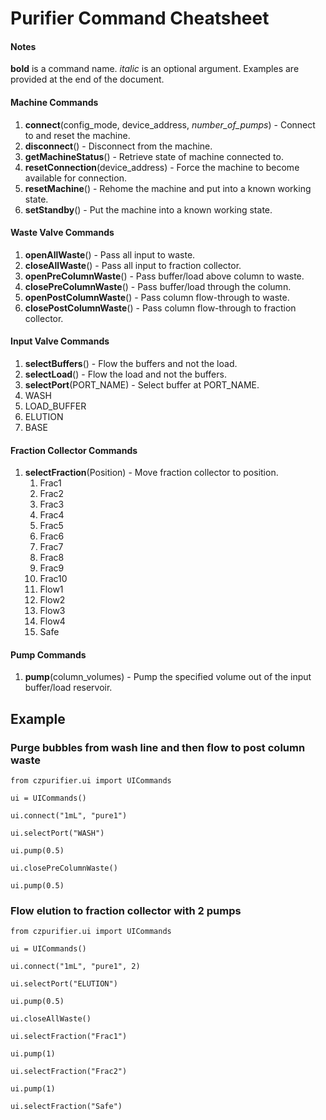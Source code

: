 # Purifier Command Cheatsheet

#### Notes
**bold** is a command name.
*italic* is an optional argument.
Examples are provided at the end of the document.

#### Machine Commands

1. **connect**(config_mode, device_address, *number_of_pumps*) - Connect to and reset the machine.
2. **disconnect**() - Disconnect from the machine.
3. **getMachineStatus**() - Retrieve state of machine connected to.
4. **resetConnection**(device_address) - Force the machine to become available for connection.
5. **resetMachine**() - Rehome the machine  and put into a known working state.
6. **setStandby**() - Put the machine into a known working state.

#### Waste Valve Commands
1. **openAllWaste**() - Pass all input to waste.
2. **closeAllWaste**() - Pass all input to fraction collector.
3. **openPreColumnWaste**() - Pass buffer/load above column to waste.
4. **closePreColumnWaste**() - Pass buffer/load through the column.
5. **openPostColumnWaste**() - Pass column flow-through to waste.
6. **closePostColumnWaste**() - Pass column flow-through to fraction collector.

#### Input Valve Commands
1. **selectBuffers**() - Flow the buffers and not the load.
2. **selectLoad**() - Flow the load and not the buffers.
3. **selectPort**(PORT_NAME) - Select buffer at PORT_NAME.
  1. WASH
  2. LOAD_BUFFER
  3. ELUTION
  4. BASE

#### Fraction Collector Commands
1. **selectFraction**(Position) - Move fraction collector to position.
   1. Frac1
   2. Frac2
   3. Frac3
   4. Frac4
   5. Frac5
   6. Frac6
   7. Frac7
   8. Frac8
   9. Frac9
   10. Frac10
   11. Flow1
   12. Flow2
   13. Flow3
   14. Flow4
   15. Safe

#### Pump Commands
1. **pump**(column_volumes) - Pump the specified volume out of the input buffer/load reservoir.

## Example

### Purge bubbles from wash line and then flow to post column waste

`from czpurifier.ui import UICommands`

`ui = UICommands()`

`ui.connect("1mL", "pure1")`

`ui.selectPort("WASH")`

`ui.pump(0.5)`

`ui.closePreColumnWaste()`

`ui.pump(0.5)`

### Flow elution to fraction collector with 2 pumps

`from czpurifier.ui import UICommands`

`ui = UICommands()`

`ui.connect("1mL", "pure1", 2)`

`ui.selectPort("ELUTION")`

`ui.pump(0.5)`

`ui.closeAllWaste()`

`ui.selectFraction("Frac1")`

`ui.pump(1)`

`ui.selectFraction("Frac2")`

`ui.pump(1)`

`ui.selectFraction("Safe")`

